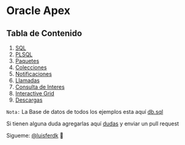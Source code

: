 # Oracle Apex
## Tabla de Contenido

1. [SQL](sql.md)
2. [PLSQL](plsql.md)
3. [Paquetes](paquetes.md)
4. [Colecciones](colecciones.md)
5. [Notificaciones](notificaciones.md)
6. [Llamadas](llamadas.md)
7. [Consulta de Interes](consultaInteres.md)
8. [Interactive Grid](interactiveGrid.md)
9. [Descargas](descargas.md)


`Nota:` La Base de datos de todos los ejemplos esta aquí [db.sql](db.sql)


Si tienen alguna duda agregarlas aquí [dudas](dudas.md) y enviar un pull request

Sigueme: [@luisferdk](https://instagram.com/luisferdk) 🚀
